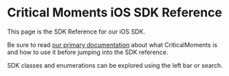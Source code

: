 # Critical Moments iOS SDK Reference

This page is the SDK Reference for our iOS SDK. 

Be sure to read [our primary documentation](https://docs.criticalmoments.io) about what CriticalMoments is and how to use it before jumping into the SDK reference.

SDK classes and enumerations can be explored using the left bar or search.


